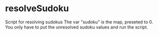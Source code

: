 # resolveSudoku
Script for resolving sudokus
The var "sudoku" is the map, preseted to 0. You only have to put the unresolved sudoku values and run the script.
